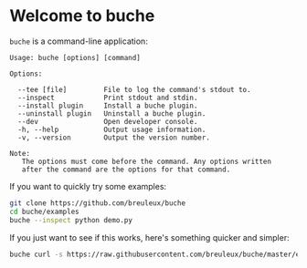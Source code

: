 
# Welcome to buche

`buche` is a command-line application:

```
Usage: buche [options] [command]

Options:

  --tee [file]         File to log the command's stdout to.
  --inspect            Print stdout and stdin.
  --install plugin     Install a buche plugin.
  --uninstall plugin   Uninstall a buche plugin.
  --dev                Open developer console.
  -h, --help           Output usage information.
  -v, --version        Output the version number.

Note:
   The options must come before the command. Any options written
   after the command are the options for that command.
```

If you want to quickly try some examples:

```bash
git clone https://github.com/breuleux/buche
cd buche/examples
buche --inspect python demo.py
```

If you just want to see if this works, here's something quicker and simpler:

```bash
buche curl -s https://raw.githubusercontent.com/breuleux/buche/master/examples/log/demo.json
```

